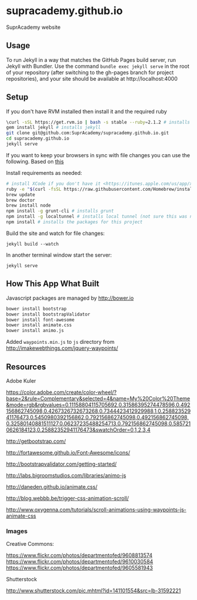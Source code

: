 supracademy.github.io
=====================

SuprAcademy website

## Usage

To run Jekyll in a way that matches the GitHub Pages build server, run Jekyll with Bundler. Use the command `bundle exec jekyll serve` in the root of your repository (after switching to the gh-pages branch for project repositories), and your site should be available at http://localhost:4000

## Setup

If you don't have RVM installed then install it and the required ruby

```bash
\curl -sSL https://get.rvm.io | bash -s stable --ruby=2.1.2 # installs RVM and ruby
gem install jekyll # installs jekyll
git clone git@github.com:SuprAcademy/supracademy.github.io.git
cd supracademy.github.io
jekyll serve
```

If you want to keep your browsers in sync with file changes you can use the following.
Based on [this](http://quick.as/5g9c1jx)

Install requirements as needed:

```bash
# install XCode if you don't have it <https://itunes.apple.com/us/app/xcode/id497799835?mt=12>
ruby -e "$(curl -fsSL https://raw.githubusercontent.com/Homebrew/install/master/install)" # installs Homebrew if you don't have it
brew update
brew doctor
brew install node
npm install -g grunt-cli # installs grunt
npm install -g localtunnel # installs local tunnel (not sure this was needed in the end)
npm install # installs the packages for this project
```

Build the site and watch for file changes:

`jekyll build --watch`

In another terminal window start the server:

`jekyll serve`

## How This App What Built

Javascript packages are managed by http://bower.io

```bash
bower install bootstrap
bower install bootstrapValidator
bower install font-awesome
bower install animate.css
bower install animo.js
```

Added `waypoints.min.js` to `js` directory from <http://imakewebthings.com/jquery-waypoints/>


## Resources

Adobe Kuler

https://color.adobe.com/create/color-wheel/?base=2&rule=Complementary&selected=4&name=My%20Color%20Theme&mode=rgb&rgbvalues=0.11158804115705692,0.31586395274478596,0.492156862745098,0.4267326732673268,0.7344423412929988,1,0.25882352941176473,0.5450980392156862,0.792156862745098,0.492156862745098,0.32580140881511127,0.06237235488254713,0.792156862745098,0.5857210626184123,0.25882352941176473&swatchOrder=0,1,2,3,4

http://getbootstrap.com/

http://fortawesome.github.io/Font-Awesome/icons/

http://bootstrapvalidator.com/getting-started/

http://labs.bigroomstudios.com/libraries/animo-js

http://daneden.github.io/animate.css/

http://blog.webbb.be/trigger-css-animation-scroll/

http://www.oxygenna.com/tutorials/scroll-animations-using-waypoints-js-animate-css

### Images

Creative Commons:

https://www.flickr.com/photos/departmentofed/9608813574
https://www.flickr.com/photos/departmentofed/9610030584
https://www.flickr.com/photos/departmentofed/9605581943

Shutterstock

http://www.shutterstock.com/pic.mhtml?id=141101554&src=lb-31592221
